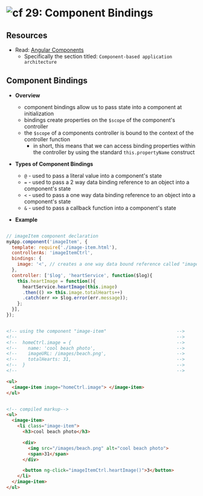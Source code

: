 ![cf](http://i.imgur.com/7v5ASc8.png) 29: Component Bindings
=====================================

## Resources
* Read: [Angular Components]
  * Specifically the section titled: `Component-based application architecture`

## Component Bindings
  * **Overview**
    * component bindings allow us to pass state into a component at initialization
    * bindings create properties on the `$scope` of the component's controller
    * the `$scope` of a components controller is bound to the context of the controller function
      * in short, this means that we can access binding properties within the controller by using the standard `this.propertyName` construct

  * **Types of Component Bindings**
    * `@` - used to pass a literal value into a component's state
    * `=` - used to pass a 2 way data binding reference to an object into a component's state
    * `<` - used to pass a one way data binding reference to an object into a component's state
    * `&` - used to pass a callback function into a component's state

  * **Example**
  ``` javascript

  // imageItem component declaration
  myApp.component('imageItem', {
    template: require('./image-item.html'),
    controllerAs: 'imageItemCtrl',
    bindings: {
      image: '<', // creates a one way data bound reference called "image" on the controller's context
    },
    controller: ['$log', 'heartService', function($log){
      this.heartImage = function(){
        heartService.heartImage(this.image)
        .then(() => this.image.totalHearts++)
        .catch(err => $log.error(err.message));
      };
    }],
  });
  ```
  ``` html

  <!-- using the component "image-item"                          -->
  <!--                                                           -->
  <!--  homeCtrl.image = {                                       -->
  <!--    name: 'cool beach photo',                              -->
  <!--    imageURL: /images/beach.png',                          -->
  <!--    totalHearts: 31,                                       -->
  <!--  }                                                        -->
  <!--                                                           -->

  <ul>
    <image-item image="homeCtrl.image"> </image-item>
  </ul>
  ```
  ``` html

  <!-- compiled markup-->
  <ul>
    <image-item>
      <li class="image-item">
        <h3>cool beach photo</h3>

        <div>
          <img src="/images/beach.png" alt="cool beach photo">
          <span>31</span>
        </div>

        <button ng-click="imageItemCtrl.heartImage()">3</button>
      </li>
    </image-item>
  </ul>
  ```


[Angular Components]: https://docs.angularjs.org/guide/component
